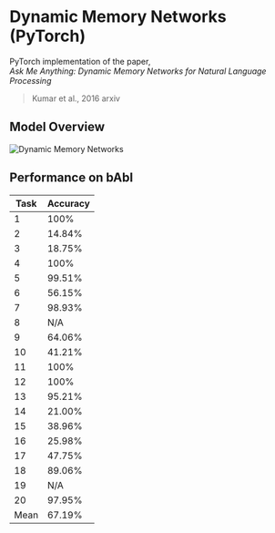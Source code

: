 # Dynamic Memory Networks (PyTorch)
PyTorch implementation of the paper, </br>
*Ask Me Anything: Dynamic Memory Networks for Natural Language Processing* </br>
> Kumar et al., 2016 arxiv

## Model Overview
![Dynamic Memory Networks](https://yerevann.github.io/public/2016-02-06/dmn-details.png)

## Performance on bAbI
Task | Accuracy
---- | --------
 1 | 100%
 2 | 14.84%
 3 | 18.75%
 4 | 100%
 5 | 99.51%
 6 | 56.15% 
 7 | 98.93% 
 8 | N/A
 9 | 64.06%
10 | 41.21%
11 | 100%
12 | 100%
13 | 95.21%
14 | 21.00%
15 | 38.96%
16 | 25.98%
17 | 47.75%
18 | 89.06% 
19 | N/A
20 | 97.95%
Mean | 67.19%
